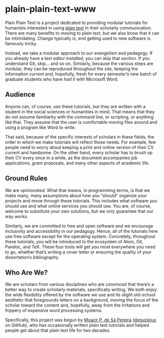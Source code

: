 # plain-plain-text-www

Plain Plain Text is a project dedicated to providing modular tutorials for
humanists interested in using [plain
text](http://en.wikipedia.org/wiki/Plain_text) in their scholarly
communication. There are many benefits to moving to plain text, but we also
know that it can be intimidating. Change typically is, and getting used to new
software is famously tricky.

Instead, we take a modular approach to our evangelism and pedagogy. If you
already have a text editor installed, you can skip that section. If you
understand Git, skip… and so on. Similarly, because the various steps are
modular, they can be reproduced throughout the site, keeping the information
current and, hopefully, fresh for every semester’s new batch of graduate
students who have *had it* with Microsoft Word.

## Audience

Anyone can, of course, use these tutorials, but they are written with a
student in the social sciences or humanities in mind. That means that they do
not assume familiarity with the command line, or scripting, or anything like
that. They assume that the user is comfortable moving files around and using
a program like Word to write. 

That said, because of the specific interests of scholars in these fields, the
order in which we make tutorials will reflect those needs. For example, few
people need to worry about keeping a print and online version of their CV
current and handsome. On the other hand, every scholar has to brush up their
CV every once in a while, as the document accompanies job applications, grant
proposals, and many other aspects of academic life. 

## Ground Rules

We are *opinionated*. What that means, in programming terms, is that we make
many, many assumptions about how you “should” organize your projects and move
through these tutorials. This includes what software you should use and what
online services you should use. You are, of course, welcome to substitute your
own solutions, but we only guarantee that our way works.

Similarly, we are committed to free and open software and we encourage
inclusivity and accessibility in our pedagogy. Hence, all of the tutorials
here use free software except for the operating system. Concretely, throughout
these tutorials, you will be introduced to the ecosystem of Atom, Git, Pandoc,
and TeX. These four tools will get you most everywhere you need to go, whether
that’s writing a cover letter or ensuring the quality of your dissertation’s
bibliography.

## Who Are We?

We are scholars from various disciplines who are convinced that there’s a
better way to create scholarly materials, specifically writing. We both enjoy
the wide flexibility offered by the software we use and its slight old-school
aesthetic that foregrounds letters on a background, moving the focus of the
scholar toward the content and, hopefully, away from the irritations and
frippery of expensive word processing systems.

Specifically, this project was begun by [Moacir P. de Sá
Pereira](http://moacir.com) ([@muziejus](http://github.com/muziejus) on
GitHub), who has occasionally written plain text tutorials and helped people
get about that plain text life for two decades. 
